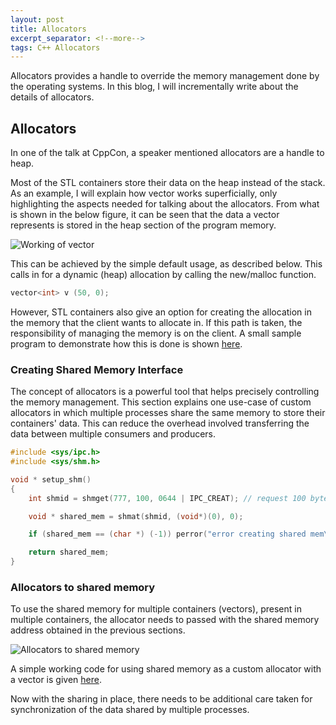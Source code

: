 ```yaml
---
layout: post
title: Allocators
excerpt_separator: <!--more-->
tags: C++ Allocators
---
```


Allocators provides a handle to override the memory management done by the operating systems. In this blog, I will incrementally write about the details of allocators.

<!--more-->

## Allocators

In one of the talk at CppCon, a speaker mentioned allocators are a handle to heap.

Most of the STL containers store their data on the heap instead of the stack. As an example, I will explain how vector works superficially, only highlighting the aspects needed for talking about the allocators. From what is shown in the below figure, it can be seen that the data a vector represents is stored in the heap section of the program memory.


![Working of vector]({{site.url}}/assets/images/vector-working.png)


This can be achieved by the simple default usage, as described below. This calls in for a dynamic (heap) allocation by calling the new/malloc function.

``` cpp
vector<int> v (50, 0);
```
However, STL containers also give an option for creating the allocation in the memory that the client wants to allocate in. If this path is taken, the responsibility of managing the memory is on the client. A small sample program to demonstrate how this is done is shown [here](https://gist.github.com/naveenspace7/8030d88916e278972672c4723713935c).






<!-- How does malloc work?

Malloc is a glibc function which does all the memory handling. When there is heap memory allocated in the physical memory, the library calls a sbrk system call which in return fetch the requested amount of memory for the heap allocation by creating a mapping entry in the virtual memory. -->


<!-- To know why allocators are important, we need to understand how dynamic memory allocation works. -->

### Creating Shared Memory Interface

The concept of allocators is a powerful tool that helps precisely controlling the memory management. This section explains one use-case of custom allocators in which multiple processes share the same memory to store their containers' data. This can reduce the overhead involved transferring the data between multiple consumers and producers.

``` cpp
#include <sys/ipc.h>
#include <sys/shm.h>

void * setup_shm()
{
    int shmid = shmget(777, 100, 0644 | IPC_CREAT); // request 100 bytes

    void * shared_mem = shmat(shmid, (void*)(0), 0);

    if (shared_mem == (char *) (-1)) perror("error creating shared mem\n");

    return shared_mem;
}
```

### Allocators to shared memory

To use the shared memory for multiple containers (vectors), present in multiple containers, the allocator needs to passed with the shared memory address obtained in the previous sections.

![Allocators to shared memory]({{site.url}}/assets/images/shared_allocator.png)

A simple working code for using shared memory as a custom allocator with a vector is given [here](https://gist.github.com/naveenspace7/ffed1c3ea33690b686699add198b9ba5).

Now with the sharing in place, there needs to be additional care taken for synchronization of the data shared by multiple processes.